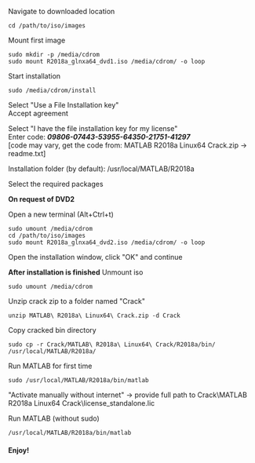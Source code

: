 Navigate to downloaded location  
```
cd /path/to/iso/images
```

Mount first image  
```
sudo mkdir -p /media/cdrom
sudo mount R2018a_glnxa64_dvd1.iso /media/cdrom/ -o loop
```

Start installation  
```
sudo /media/cdrom/install
```

Select "Use a File Installation key"  
Accept agreement  

Select "I have the file installation key for my license"  
Enter code: <b><i>09806-07443-53955-64350-21751-41297</b></i>  
[code may vary, get the code from: MATLAB R2018a Linux64 Crack.zip -> readme.txt]  

Installation folder (by default): /usr/local/MATLAB/R2018a  

Select the required packages  

<b>On request of DVD2</b>  

Open a new terminal (Alt+Ctrl+t)  
```
sudo umount /media/cdrom
cd /path/to/iso/images
sudo mount R2018a_glnxa64_dvd2.iso /media/cdrom/ -o loop
```
Open the installation window, click "OK" and continue  

<b>After installation is finished</b> Unmount iso
```
sudo umount /media/cdrom
```

Unzip crack zip to a folder named "Crack"  
```
unzip MATLAB\ R2018a\ Linux64\ Crack.zip -d Crack
```

Copy cracked bin directory  
```
sudo cp -r Crack/MATLAB\ R2018a\ Linux64\ Crack/R2018a/bin/ /usr/local/MATLAB/R2018a/
```

Run MATLAB for first time  
```
sudo /usr/local/MATLAB/R2018a/bin/matlab
```

"Activate manually without internet" -> provide full path to Crack\MATLAB R2018a Linux64 Crack\license_standalone.lic  

Run MATLAB (without sudo)  
```
/usr/local/MATLAB/R2018a/bin/matlab
```

#### Enjoy!
